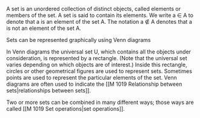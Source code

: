 A set is an unordered collection of distinct objects, called elements or members of the set. A set is said to contain its elements. We write a ∈ A to denote that a is an element of the set A.
The notation a ∉ A denotes that a is not an element of the set A.

Sets can be represented graphically using Venn diagrams

In Venn diagrams the universal set U, which contains all the objects under consideration, is represented by a rectangle. (Note that the universal set varies depending on which objects are of interest.) Inside this rectangle, circles or other geometrical figures are used to represent sets. Sometimes points are used to represent the particular elements of the set. Venn diagrams are often used to indicate the [[M 1019 Relationship between sets|relationships between sets]].

Two or more sets can be combined in many different ways; those ways are called [[M 1019 Set operations|set operations]].